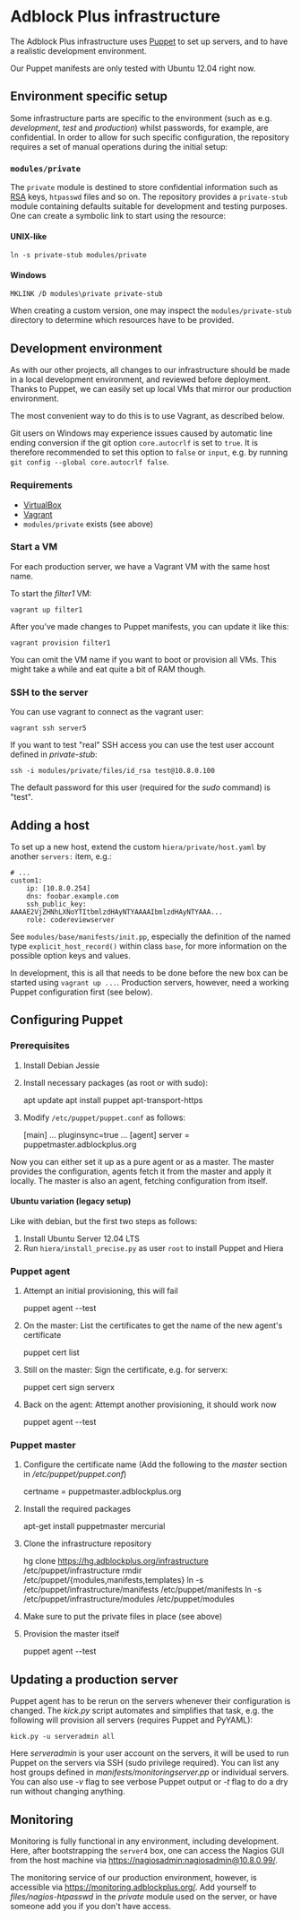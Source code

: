 Adblock Plus infrastructure
===========================

The Adblock Plus infrastructure uses [Puppet](http://puppetlabs.com/)
to set up servers, and to have a realistic development environment.

Our Puppet manifests are only tested with Ubuntu 12.04 right now.

Environment specific setup
--------------------------

Some infrastructure parts are specific to the environment (such as e.g.
*development*, *test* and *production*) whilst passwords, for example,
are confidential. In order to allow for such specific configuration, the
repository requires a set of manual operations during the initial setup:

### `modules/private`

The `private` module is destined to store confidential information such as
[RSA](http://en.wikipedia.org/wiki/RSA_%28cryptosystem%29) keys, `htpasswd`
files and so on. The repository provides a `private-stub` module containing
defaults suitable for development and testing purposes. One can create a
symbolic link to start using the resource:

#### UNIX-like

    ln -s private-stub modules/private

#### Windows

    MKLINK /D modules\private private-stub

When creating a custom version, one may inspect the `modules/private-stub`
directory to determine which resources have to be provided.

Development environment
-----------------------

As with our other projects, all changes to our infrastructure should
be made in a local development environment, and reviewed before
deployment. Thanks to Puppet, we can easily set up local VMs that
mirror our production environment.

The most convenient way to do this is to use Vagrant, as described
below.

Git users on Windows may experience issues caused by automatic line ending
conversion if the git option `core.autocrlf` is set to `true`. It is therefore
recommended to set this option to `false` or `input`, e.g. by running
`git config --global core.autocrlf false`.

### Requirements

* [VirtualBox](https://www.virtualbox.org/)
* [Vagrant](http://vagrantup.com/)
* `modules/private` exists (see above)

### Start a VM

For each production server, we have a Vagrant VM with the same host
name.

To start the _filter1_ VM:

	vagrant up filter1

After you've made changes to Puppet manifests, you can update it like this:

	vagrant provision filter1

You can omit the VM name if you want to boot or provision all
VMs. This might take a while and eat quite a bit of RAM though.

### SSH to the server

You can use vagrant to connect as the vagrant user:

	vagrant ssh server5

If you want to test "real" SSH access you can use the test user account defined
in _private-stub_:

	ssh -i modules/private/files/id_rsa test@10.8.0.100

The default password for this user (required for the _sudo_ command) is "test".

Adding a host
-------------

To set up a new host, extend the custom `hiera/private/host.yaml` by another
`servers:` item, e.g.:

    # ...
    custom1:
        ip: [10.8.0.254]
        dns: foobar.example.com
        ssh_public_key: AAAAE2VjZHNhLXNoYTItbmlzdHAyNTYAAAAIbmlzdHAyNTYAAA...
        role: codereviewserver

See `modules/base/manifests/init.pp`, especially the definition of the named
type `explicit_host_record()` within class `base`, for more information on the
possible option keys and values.

In development, this is all that needs to be done before the new box can be
started using `vagrant up ...`. Production servers, however, need a working
Puppet configuration first (see below).

Configuring Puppet
------------------

### Prerequisites

1. Install Debian Jessie
2. Install necessary packages (as root or with sudo):

    apt update
    apt install puppet apt-transport-https

3. Modify `/etc/puppet/puppet.conf` as follows:

    [main]
    ...
    pluginsync=true
    ...
    [agent]
    server = puppetmaster.adblockplus.org

Now you can either set it up as a pure agent or as a master. The
master provides the configuration, agents fetch it from the master and
apply it locally. The master is also an agent, fetching configuration
from itself.

#### Ubuntu variation (legacy setup)

Like with debian, but the first two steps as follows:

1. Install Ubuntu Server 12.04 LTS
2. Run `hiera/install_precise.py` as user `root` to install Puppet and Hiera

### Puppet agent

1. Attempt an initial provisioning, this will fail

	puppet agent --test

2. On the master: List the certificates to get the name of the new
   agent's certificate

	puppet cert list

3. Still on the master: Sign the certificate, e.g. for serverx:

	puppet cert sign serverx

4. Back on the agent: Attempt another provisioning, it should work now

	puppet agent --test

### Puppet master

1. Configure the certificate name (Add the following to the _master_
   section in _/etc/puppet/puppet.conf_)

	certname = puppetmaster.adblockplus.org

2. Install the required packages

	apt-get install puppetmaster mercurial

3. Clone the infrastructure repository

	hg clone https://hg.adblockplus.org/infrastructure /etc/puppet/infrastructure
	rmdir /etc/puppet/{modules,manifests,templates}
	ln -s /etc/puppet/infrastructure/manifests /etc/puppet/manifests
	ln -s /etc/puppet/infrastructure/modules /etc/puppet/modules

4. Make sure to put the private files in place (see above)

5. Provision the master itself

	puppet agent --test

Updating a production server
----------------------------

Puppet agent has to be rerun on the servers whenever their configuration is
changed. The _kick.py_ script automates and simplifies that task, e.g. the
following will provision all servers (requires Puppet and PyYAML):

	kick.py -u serveradmin all

Here _serveradmin_ is your user account on the servers, it will be used to
run Puppet on the servers via SSH (sudo privilege required). You can list any
host groups defined in _manifests/monitoringserver.pp_ or individual servers.
You can also use _-v_ flag to see verbose Puppet output or _-t_ flag to do a
dry run without changing anything.

Monitoring
----------

Monitoring is fully functional in any environment, including development.
Here, after bootstrapping the `server4` box, one can access the Nagios GUI
from the host machine via <https://nagiosadmin:nagiosadmin@10.8.0.99/>.

The monitoring service of our production environment, however, is accessible
via <https://monitoring.adblockplus.org/>.
Add yourself to _files/nagios-htpasswd_ in the _private_ module used on the
server, or have someone add you if you don't have access.


